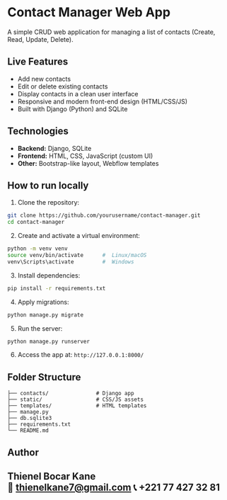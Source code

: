 # Contact Manager Web App

A simple CRUD web application for managing a list of contacts (Create, Read, Update, Delete).

##  Live Features

-  Add new contacts
-  Edit or delete existing contacts
-  Display contacts in a clean user interface
-  Responsive and modern front-end design (HTML/CSS/JS)
-  Built with Django (Python) and SQLite

## Technologies

- **Backend:** Django, SQLite
- **Frontend:** HTML, CSS, JavaScript (custom UI)
- **Other:** Bootstrap-like layout, Webflow templates

##  How to run locally

1. Clone the repository:

```bash
git clone https://github.com/yourusername/contact-manager.git
cd contact-manager
```

2. Create and activate a virtual environment:

```bash
python -m venv venv
source venv/bin/activate      #  Linux/macOS
venv\Scripts\activate         #  Windows
```

3. Install dependencies:

```bash
pip install -r requirements.txt
```

4. Apply migrations:

```bash
python manage.py migrate
```

5. Run the server:

```bash
python manage.py runserver
```

6. Access the app at: `http://127.0.0.1:8000/`

## Folder Structure

```
├── contacts/               # Django app
├── static/                 # CSS/JS assets
├── templates/              # HTML templates
├── manage.py
├── db.sqlite3
├── requirements.txt
└── README.md
```

## Author

**Thienel Bocar Kane**  
📧 thienelkane7@gmail.com
📞 +221 77 427 32 81
---

